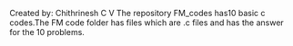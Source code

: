 Created by: Chithrinesh C V
The repository FM_codes has10 basic c codes.The FM code folder has files which are .c files and has the answer for the 10 problems.

